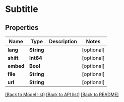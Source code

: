 # Subtitle

## Properties
Name | Type | Description | Notes
------------ | ------------- | ------------- | -------------
**lang** | **String** |  | [optional] 
**shift** | **Int64** |  | [optional] 
**embed** | **Bool** |  | [optional] 
**file** | **String** |  | [optional] 
**url** | **String** |  | [optional] 

[[Back to Model list]](../README.md#documentation-for-models) [[Back to API list]](../README.md#documentation-for-api-endpoints) [[Back to README]](../README.md)


